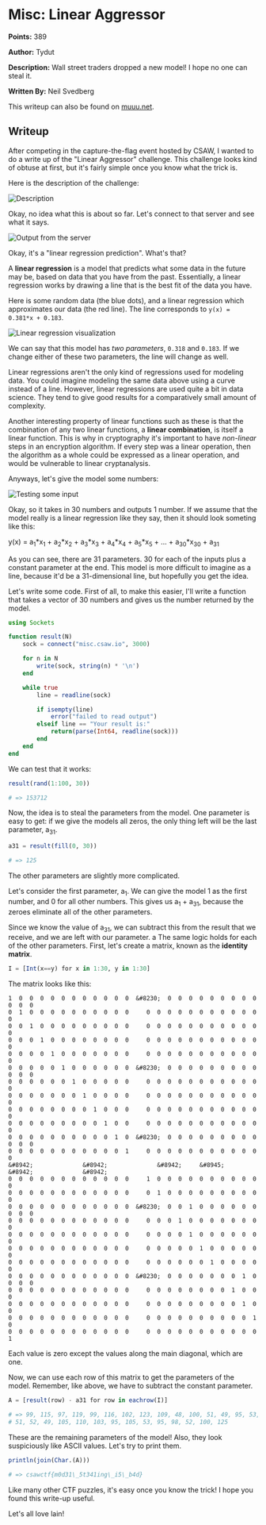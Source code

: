 # Misc: Linear Aggressor

**Points:** 389

**Author:** Tydut

**Description:** Wall street traders dropped a new model! I hope no one can steal it.

**Written By:** Neil Svedberg

This writeup can also be found on [muuu.net](https://muuu.net/2023-09-18/).

## Writeup

After competing in the capture-the-flag event hosted by CSAW, I wanted to do a
write up of the "Linear Aggressor" challenge. This challenge looks kind of
obtuse at first, but it's fairly simple once you know what the trick is.

Here is the description of the challenge:

![Description](images/1.png)

Okay, no idea what this is about so far. Let's connect to that server and see
what it says.

![Output from the server](images/2.png)

Okay, it's a "linear regression prediction". What's that?

A **linear regression** is a model that predicts what some data in the future
may be, based on data that you have from the past. Essentially, a linear
regression works by drawing a line that is the best fit of the data you have.

Here is some random data (the blue dots), and a linear regression which
approximates our data (the red line). The line corresponds to `y(x) = 0.381*x +
0.183`.

![Linear regression visualization](images/3.png)

We can say that this model has *two parameters*, `0.318` and `0.183`. If we
change either of these two parameters, the line will change as well.

Linear regressions aren't the only kind of regressions used for modeling data.
You could imagine modeling the same data above using a curve instead of a line.
However, linear regressions are used quite a bit in data science. They tend to
give good results for a comparatively small amount of complexity.

Another interesting property of linear functions such as these is that the
combination of any two linear functions, a **linear combination**, is itself a
linear function. This is why in cryptography it's important to have
*non-linear* steps in an encryption algorithm. If every step was a linear
operation, then the algorithm as a whole could be expressed as a linear
operation, and would be vulnerable to linear cryptanalysis.

Anyways, let's give the model some numbers:

![Testing some input](images/4.png)

Okay, so it takes in 30 numbers and outputs 1 number. If we assume that the
model really is a linear regression like they say, then it should look someting
like this:

y(x) = a<sub>1</sub>\*x<sub>1</sub> + a<sub>2</sub>\*x<sub>2</sub> + a<sub>3</sub>\*x<sub>3</sub> + a<sub>4</sub>\*x<sub>4</sub> + a<sub>5</sub>\*x<sub>5</sub> + ... + a<sub>30</sub>\*x<sub>30</sub> + a<sub>31</sub>

As you can see, there are 31 parameters. 30 for each of the inputs plus a
constant parameter at the end. This model is more difficult to imagine as a
line, because it'd be a 31-dimensional line, but hopefully you get the idea.

Let's write some code. First of all, to make this easier, I'll write a function
that takes a vector of 30 numbers and gives us the number returned by the
model.

```julia
using Sockets

function result(N)
    sock = connect("misc.csaw.io", 3000)

    for n in N
        write(sock, string(n) * '\n')
    end

    while true
        line = readline(sock)

        if isempty(line)
            error("failed to read output")
        elseif line == "Your result is:"
            return(parse(Int64, readline(sock)))
        end
    end
end
```

We can test that it works:

```julia
result(rand(1:100, 30))

# => 153712
```

Now, the idea is to steal the parameters from the model. One parameter is easy
to get: if we give the models all zeros, the only thing left will be the last
parameter, a<sub>31</sub>.

```julia
a31 = result(fill(0, 30))

# => 125
```

The other parameters are slightly more complicated.

Let's consider the first parameter, a<sub>1</sub>. We can give the model 1 as
the first number, and 0 for all other numbers. This gives us a<sub>1</sub> +
a<sub>31</sub>, because the zeroes eliminate all of the other parameters.

Since we know the value of a<sub>31</sub>, we can subtract this from the
result that we receive, and we are left with our parameter.
a
The same logic holds for each of the other parameters. First, let's create a
matrix, known as the **identity matrix**.

```julia
I = [Int(x==y) for x in 1:30, y in 1:30]
```

The matrix looks like this:

```
1  0  0  0  0  0  0  0  0  0  0  0  &#8230;  0  0  0  0  0  0  0  0  0  0  0  0
0  1  0  0  0  0  0  0  0  0  0  0     0  0  0  0  0  0  0  0  0  0  0  0
0  0  1  0  0  0  0  0  0  0  0  0     0  0  0  0  0  0  0  0  0  0  0  0
0  0  0  1  0  0  0  0  0  0  0  0     0  0  0  0  0  0  0  0  0  0  0  0
0  0  0  0  1  0  0  0  0  0  0  0     0  0  0  0  0  0  0  0  0  0  0  0
0  0  0  0  0  1  0  0  0  0  0  0  &#8230;  0  0  0  0  0  0  0  0  0  0  0  0
0  0  0  0  0  0  1  0  0  0  0  0     0  0  0  0  0  0  0  0  0  0  0  0
0  0  0  0  0  0  0  1  0  0  0  0     0  0  0  0  0  0  0  0  0  0  0  0
0  0  0  0  0  0  0  0  1  0  0  0     0  0  0  0  0  0  0  0  0  0  0  0
0  0  0  0  0  0  0  0  0  1  0  0     0  0  0  0  0  0  0  0  0  0  0  0
0  0  0  0  0  0  0  0  0  0  1  0  &#8230;  0  0  0  0  0  0  0  0  0  0  0  0
0  0  0  0  0  0  0  0  0  0  0  1     0  0  0  0  0  0  0  0  0  0  0  0
&#8942;              &#8942;              &#8942;     &#8945;        &#8942;              &#8942;
0  0  0  0  0  0  0  0  0  0  0  0     1  0  0  0  0  0  0  0  0  0  0  0
0  0  0  0  0  0  0  0  0  0  0  0     0  1  0  0  0  0  0  0  0  0  0  0
0  0  0  0  0  0  0  0  0  0  0  0  &#8230;  0  0  1  0  0  0  0  0  0  0  0  0
0  0  0  0  0  0  0  0  0  0  0  0     0  0  0  1  0  0  0  0  0  0  0  0
0  0  0  0  0  0  0  0  0  0  0  0     0  0  0  0  1  0  0  0  0  0  0  0
0  0  0  0  0  0  0  0  0  0  0  0     0  0  0  0  0  1  0  0  0  0  0  0
0  0  0  0  0  0  0  0  0  0  0  0     0  0  0  0  0  0  1  0  0  0  0  0
0  0  0  0  0  0  0  0  0  0  0  0  &#8230;  0  0  0  0  0  0  0  1  0  0  0  0
0  0  0  0  0  0  0  0  0  0  0  0     0  0  0  0  0  0  0  0  1  0  0  0
0  0  0  0  0  0  0  0  0  0  0  0     0  0  0  0  0  0  0  0  0  1  0  0
0  0  0  0  0  0  0  0  0  0  0  0     0  0  0  0  0  0  0  0  0  0  1  0
0  0  0  0  0  0  0  0  0  0  0  0     0  0  0  0  0  0  0  0  0  0  0  1
```

Each value is zero except the values along the main diagonal, which are one.

Now, we can use each row of this matrix to get the parameters of the model.
Remember, like above, we have to subtract the constant parameter.

```julia
A = [result(row) - a31 for row in eachrow(I)]

# => 99, 115, 97, 119, 99, 116, 102, 123, 109, 48, 100, 51, 49, 95, 53, 116,
# 51, 52, 49, 105, 110, 103, 95, 105, 53, 95, 98, 52, 100, 125
```

These are the remaining parameters of the model! Also, they look suspiciously
like ASCII values. Let's try to print them.

```julia
println(join(Char.(A)))

# => csawctf{m0d31\_5t341ing\_i5\_b4d}
```

Like many other CTF puzzles, it's easy once you know the trick! I hope you
found this write-up useful.

Let's all love lain!
